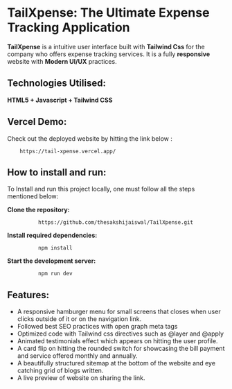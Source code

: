 # TailXpense: The Ultimate Expense Tracking Application

**TailXpense** is a intuitive user interface built with **Tailwind Css** for the company who offers expense tracking services. It is a fully **responsive** website with **Modern UI/UX**  practices.

## Technologies Utilised: 

**HTML5 + Javascript + Tailwind CSS** 

## Vercel Demo:

Check out the deployed website by hitting the link below :

        https://tail-xpense.vercel.app/

## How to install and run:

To Install and run this project locally, one must follow all the steps mentioned below:

**Clone the repository:**

              https://github.com/thesakshijaiswal/TailXpense.git

**Install required dependencies:**

              npm install

**Start the development server:**

              npm run dev

## Features: 

- A responsive hamburger menu for small screens that closes when user clicks outside of it or on the navigation link.
- Followed best SEO practices with open graph meta tags
- Optimized code with Tailwind css directives such as @layer and @apply
- Animated testimonials effect which appears on hitting the user profile.
- A card flip on hitting the rounded switch for showcasing the bill payment and service offered monthly and annually.
- A beautifully structured sitemap at the bottom of the website and eye catching grid of blogs written.
- A live preview of website on sharing the link.

